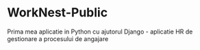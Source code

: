 # WorkNest-Public
Prima mea aplicatie in Python cu ajutorul Django - aplicatie HR de gestionare a procesului de angajare
